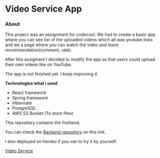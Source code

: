 # Video Service App

### About
This project was an assignment for codecool. 
We had to create a basic app where you can see list of the uploaded videos which all
was youtube links and we a page where you can watch the video and leave recommendation(comment, rate).

After this assigment I decided to modify the app so that users could upload their own videos like on YouTube.

The app is not finished yet. I keep improving it.

**Technologies what i used**
* React framework
* Spring framework
* Hibernate
* PostgreSQL
* AWS S3 Bucket (To store files)

This repository contains the frontend.

You can check the [Backend repository](https://github.com/adrianFarkas/video-service-app) on this link.

I also deployed on heroku if you van to try it by yourself.

[Video Service](https://vidservice.herokuapp.com/)
